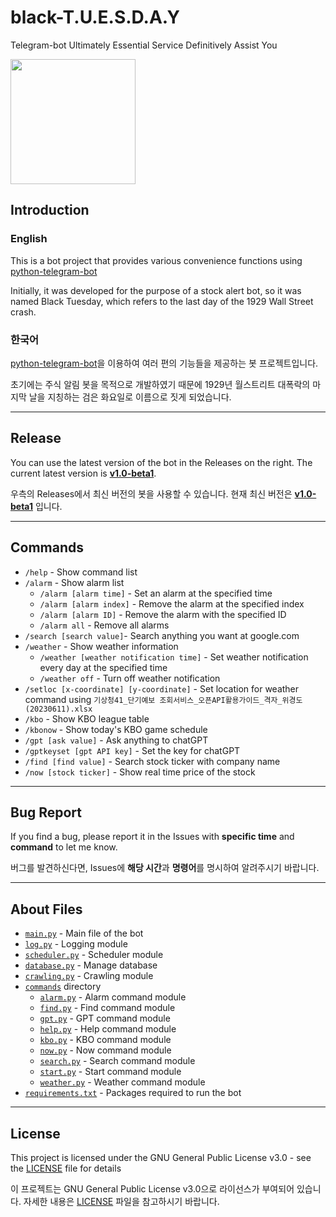 # black-T.U.E.S.D.A.Y
Telegram-bot Ultimately Essential Service Definitively Assist You

<img src="https://github.com/hyotaime/black-tuesday/assets/109580929/9210d736-a41a-4749-83b9-1f43c3401ee3" width="200" height="200"/>

## Introduction
### English
This is a bot project that provides various convenience functions using 
[python-telegram-bot](https://github.com/python-telegram-bot/python-telegram-bot)

Initially, it was developed for the purpose of a stock alert bot, so it was named Black Tuesday, 
which refers to the last day of the 1929 Wall Street crash.

### 한국어
[python-telegram-bot](https://github.com/python-telegram-bot/python-telegram-bot)을 이용하여 여러 편의 기능들을 제공하는 봇 프로젝트입니다.

초기에는 주식 알림 봇을 목적으로 개발하였기 때문에 1929년 월스트리트 대폭락의 마지막 날을 지칭하는 검은 화요일로 이름으로 짓게 되었습니다.
___
## Release
You can use the latest version of the bot in the Releases on the right.
The current latest version is **[v1.0-beta1](https://github.com/hyotaime/black-tuesday/releases/tag/v1.0-beta1)**.

우측의 Releases에서 최신 버전의 봇을 사용할 수 있습니다.
현재 최신 버전은 **[v1.0-beta1](https://github.com/hyotaime/black-tuesday/releases/tag/v1.0-beta1)** 입니다.
___
## Commands
* `/help` - Show command list
* `/alarm` - Show alarm list
  * `/alarm [alarm time]` - Set an alarm at the specified time
  * `/alarm [alarm index]` - Remove the alarm at the specified index
  * `/alarm [alarm ID]` - Remove the alarm with the specified ID
  * `/alarm all` - Remove all alarms
* `/search [search value]`- Search anything you want at google.com
* `/weather` - Show weather information
  * `/weather [weather notification time]` - Set weather notification every day at the specified time
  * `/weather off` - Turn off weather notification
* `/setloc [x-coordinate] [y-coordinate]` - Set location for weather command using `기상청41_단기예보 조회서비스_오픈API활용가이드_격자_위경도(20230611).xlsx`
* `/kbo` - Show KBO league table
* `/kbonow` - Show today's KBO game schedule
* `/gpt [ask value]` - Ask anything to chatGPT
* `/gptkeyset [gpt API key]` - Set the key for chatGPT
* `/find [find value]` - Search stock ticker with company name
* `/now [stock ticker]` - Show real time price of the stock
___
## Bug Report
If you find a bug, please report it in the Issues with **specific time** and **command** to let me know.

버그를 발견하신다면, Issues에 **해당 시간**과 **명령어**를 명시하여 알려주시기 바랍니다.
___
## About Files
* [`main.py`](src/main.py) - Main file of the bot
* [`log.py`](src/log.py) - Logging module
* [`scheduler.py`](src/scheduler.py) - Scheduler module
* [`database.py`](src/database.py) - Manage database
* [`crawling.py`](src/crawling.py) - Crawling module
* [`commands`](src/commands) directory
  * [`alarm.py`](src/commands/alarm.py) - Alarm command module
  * [`find.py`](src/commands/find.py) - Find command module
  * [`gpt.py`](src/commands/gpt.py) - GPT command module
  * [`help.py`](src/commands/help.py) - Help command module
  * [`kbo.py`](src/commands/kbo.py) - KBO command module
  * [`now.py`](src/commands/now.py) - Now command module
  * [`search.py`](src/commands/search.py) - Search command module
  * [`start.py`](src/commands/start.py) - Start command module
  * [`weather.py`](src/commands/weather.py) - Weather command module
* [`requirements.txt`](requirements.txt) - Packages required to run the bot
___
## License
This project is licensed under the GNU General Public License v3.0 - see the [LICENSE](LICENSE) file for details

이 프로젝트는 GNU General Public License v3.0으로 라이선스가 부여되어 있습니다. 자세한 내용은 [LICENSE](LICENSE) 파일을 참고하시기 바랍니다.
